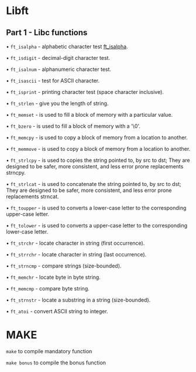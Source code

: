# Libft #
## Part 1 - Libc functions ##

• `ft_isalpha` - alphabetic character test [ft_isalpha](https://github.com/imahri/libft_FX/blob/main/ft_isalpha.c "ft_isalpha").

• `ft_isdigit` - decimal-digit character test.

• `ft_isalnum` - alphanumeric character test.

• `ft_isascii` - test for ASCII character.

• `ft_isprint` - printing character test (space character inclusive).

• `ft_strlen` - give you the length of string.

• `ft_memset` - is used to fill a block of memory with a particular value.

• `ft_bzero` - is used to fill a block of memory with a '\0'.

• `ft_memcpy` - is used to copy a block of memory from a location to another.

• `ft_memmove` - is used to copy a block of memory from a location to another.

• `ft_strlcpy` - is used to copies the string pointed to, by src to dst; They are designed to be safer, more consistent, and less error prone replacements strncpy.

• `ft_strlcat` - is used to concatenate the string pointed to, by src to dst; They are designed to be safer, more consistent, and less error prone replacements strncat.

• `ft_toupper` - is used to converts a lower-case letter to the corresponding upper-case letter.

• `ft_tolower` - is used to converts a upper-case letter to the corresponding lower-case letter.

• `ft_strchr` - locate character in string (first occurrence).

• `ft_strrchr` - locate character in string (last occurrence).

• `ft_strncmp` - compare strings (size-bounded).

• `ft_memchr` - locate byte in byte string.

• `ft_memcmp` - compare byte string.

• `ft_strnstr` - locate a substring in a string (size-bounded).

• `ft_atoi` - convert ASCII string to integer.

# MAKE #

`make` to compile mandatory function

`make bonus` to compile the bonus function
